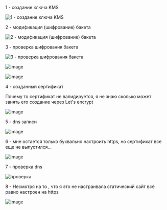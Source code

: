 1 - создание ключа KMS

![1 - создание ключа KMS](https://github.com/user-attachments/assets/10ec3417-8f23-4c45-b36e-c5212ed2fe3b)

2 - модификация (шифрование) бакета

![2 - модификация (шифрование) бакета](https://github.com/user-attachments/assets/dd492981-9c85-46c8-b221-63e138031ae7)

3 - проверка шифрования бакета

![3 - проверка шифрования бакета](https://github.com/user-attachments/assets/63c8ad0f-5886-41a4-8603-1b84a698d7a1)

![image](https://github.com/user-attachments/assets/e8eca941-c0c9-480b-a29b-61081b2ab86d)

![image](https://github.com/user-attachments/assets/92322ecd-58b9-4281-94b7-97a0ace7cd32)

4 - созданный сертификат

Почему то сертификат не валидируется, я не знаю сколько может занять его создание через Let's encrypt

![image](https://github.com/user-attachments/assets/e88b806f-fa35-40d3-b2a2-f8ff3674fe7c)

5 - dns записи

![image](https://github.com/user-attachments/assets/56607af4-6ed4-49f5-9967-d2ce207e615d)

6 - мне остается только буквально настроить https, но сертификат все еще не выпустился...

![image](https://github.com/user-attachments/assets/25750756-a089-4416-9f48-5c77614f0a10)

7 - проверка dns

![проверка](https://github.com/user-attachments/assets/2e5a16a0-612f-4764-af47-716c341277e7)

8 - Несмотря на то , что я это не настраивала статический сайт всё равно настроен на https

![image](https://github.com/user-attachments/assets/83782bfa-5381-43d7-ad06-578fe14cd262)


